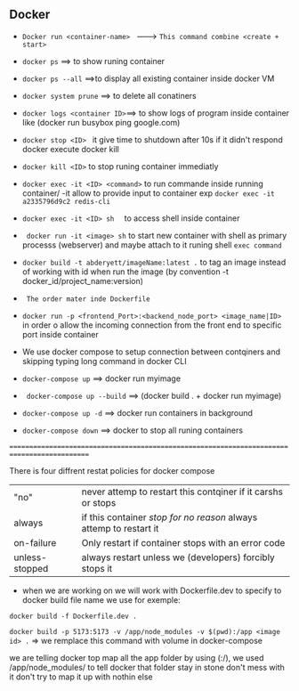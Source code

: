   ## Docker
  
  * ```Docker run <container-name> ``` ---> `This command combine <create + start>`

  * ```docker ps``` ==> to show runing container

  * ```docker ps --all``` ==>to display all existing container inside  docker VM

  * ```docker system prune``` ==> to delete all conatiners

  * ```docker logs <container ID>```==> to show logs of program inside container  like  (docker run       busybox ping google.com) 

  * ```docker stop <ID> ```  it give time to shutdown after 10s if it didn't respond docker execute docker kill

  * ```docker kill <ID>``` to stop runing container immediatly

  * ``` docker exec -it <ID> <command> ``` to run commande inside running container/ -it allow to provide input to container exp ```docker exec -it a2335796d9c2 redis-cli```


  * ```docker exec -it <ID> sh  ``` to access shell inside container

  * ``` docker run -it <image> sh``` to start new container with shell as primary processs (webserver) and maybe attach to it runing shell ```exec command```


  * ```docker build -t abderyett/imageName:latest .``` to tag an image instead of working with id when run the image (by convention  -t docker_id/project_name:version)


  * ``` The order mater inde Dockerfile```

  * ```docker run -p <frontend_Port>:<backend_node_port> <image_name|ID> ```  in order o allow the incoming connection from the front end to specific port inside container 


  * We use docker compose to setup connection between contqiners and skipping typing long command in docker CLI

  * ``` docker-compose up ``` ==> docker run myimage

  * ``` docker-compose up --build``` ==> (docker build . + docker run myimage)

  * ``` docker-compose up -d ``` ==> docker run containers in background

  * ``` docker-compose down ``` ==> docker  to stop all runing containers 


  ```==========================================================================================```

 There is four diffrent restat policies for docker compose



|   |   |
|---|---|
|"no"|never attemp to restart this contqiner if it carshs or stops |
| always  | if this container *stop for no reason* always attemp to restart it   |
| on-failure  | Only restart  if container stops with an error code   |
| unless-stopped   | always restart unless we (developers) forcibly stops it  |


* when we are working on we will work with Dockerfile.dev to specify to docker build file name we use for exemple: 

``` docker build -f Dockerfile.dev .  ```


```docker build -p 5173:5173 -v /app/node_modules -v $(pwd):/app <image id> .``` => we remplace this command with volume in docker-compose

we are telling docker top map all the app folder by using (:/), we used /app/node_modules/ to tell docker that folder stay in stone don't mess with it don't try to map it up with nothin else




   
